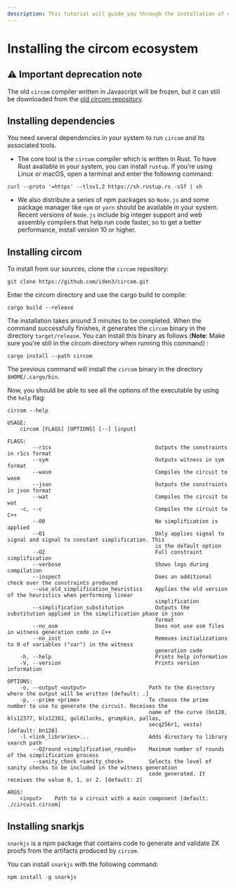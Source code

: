 ```yaml
---
description: This tutorial will guide you through the installation of circom and snarkJS.
---
```


<!-- 
TODO add and mini explain ffjavascript
Put links to all the docs
-->

# Installing the circom ecosystem

## &#9888; Important deprecation note

The old `circom` compiler written in Javascript will be frozen, but it can still be downloaded from the [old circom repository](https://github.com/iden3/circom_old).

## Installing dependencies

You need several dependencies in your system to 
run `circom` and its associated tools.

   * The core tool is the `circom` compiler which is written in Rust.
   To have Rust available in your system, you can install `rustup`. If you’re using Linux or macOS, open a terminal and enter the following command:

<!-- 
TODO remove the command and put a link to rustup site 
-->

```shell
curl --proto '=https' --tlsv1.2 https://sh.rustup.rs -sSf | sh
```

   * We also distribute a series of npm packages so `Node.js` and some package manager like `npm` or `yarn` should be available in your system. Recent versions of `Node.js` include big integer support and web assembly compilers that help run code faster, so to get a better performance, install version 10 or higher.

## Installing circom

To install from our sources, clone the `circom` repository: 

```text
git clone https://github.com/iden3/circom.git
```

Enter the circom directory and use the cargo build to compile:

```text
cargo build --release
```

The installation takes around 3 minutes to be completed.
When the command successfully finishes, it generates the `circom` binary in the directory `target/release`. 
You can install this binary as follows (**Note**: Make sure you're still in the circom directory when running this command) :

```text
cargo install --path circom
```

The previous command will install the `circom` binary in the directory 
`$HOME/.cargo/bin`. 

Now, you should be able to see all the options of the executable by using the `help` flag:

```console
circom --help

USAGE:
    circom [FLAGS] [OPTIONS] [--] [input]

FLAGS:
        --r1cs                                 Outputs the constraints in r1cs format
        --sym                                  Outputs witness in sym format
        --wasm                                 Compiles the circuit to wasm
        --json                                 Outputs the constraints in json format
        --wat                                  Compiles the circuit to wat
    -c, --c                                    Compiles the circuit to C++
        --O0                                   No simplification is applied
        --O1                                   Only applies signal to signal and signal to constant simplification. This
                                               is the default option
        --O2                                   Full constraint simplification
        --verbose                              Shows logs during compilation
        --inspect                              Does an additional check over the constraints produced
        --use_old_simplification_heuristics    Applies the old version of the heuristics when performing linear
                                               simplification
        --simplification_substitution          Outputs the substitution applied in the simplification phase in json
                                               format
        --no_asm                               Does not use asm files in witness generation code in C++
        --no_init                              Removes initializations to 0 of variables ("var") in the witness
                                               generation code
    -h, --help                                 Prints help information
    -V, --version                              Prints version information

OPTIONS:
    -o, --output <output>                    Path to the directory where the output will be written [default: .]
    -p, --prime <prime>                      To choose the prime number to use to generate the circuit. Receives the
                                             name of the curve (bn128, bls12377, bls12381, goldilocks, grumpkin, pallas,
                                             secq256r1, vesta) [default: bn128]
    -l <link_libraries>...                   Adds directory to library search path
        --O2round <simplification_rounds>    Maximum number of rounds of the simplification process
        --sanity_check <sanity_check>        Selects the level of sanity checks to be included in the witness generation
                                             code generated. It receives the value 0, 1, or 2. [default: 2]

ARGS:
    <input>    Path to a circuit with a main component [default: ./circuit.circom]
```

## Installing snarkjs <a id="installing-the-tools"></a>

`snarkjs` is a npm package that contains code to generate and validate ZK proofs from the artifacts produced by `circom`. 

You can install `snarkjs` with the following command:

```text
npm install -g snarkjs
```
